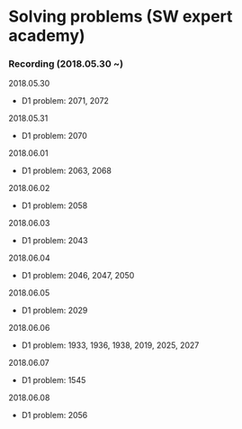 # Solving problems (SW expert academy)

### Recording (2018.05.30 ~)

2018.05.30
- D1 problem: 2071, 2072

2018.05.31
- D1 problem: 2070

2018.06.01
- D1 problem: 2063, 2068 

2018.06.02
- D1 problem: 2058 

2018.06.03
- D1 problem: 2043 

2018.06.04
- D1 problem: 2046, 2047, 2050

2018.06.05
- D1 problem: 2029 

2018.06.06
- D1 problem: 1933, 1936, 1938, 2019, 2025, 2027 

2018.06.07
- D1 problem: 1545 

2018.06.08
- D1 problem: 2056 
